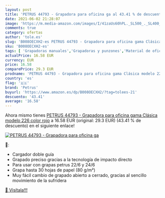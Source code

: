 ```yaml
---
layout: post
title: 'PETRUS 44793 - Grapadora para oficina ga al 43.41 % de descuento'
date: 2021-06-02 21:28:07
image: 'https://m.media-amazon.com/images/I/41zaUs60hPL._SL500_._SL400_.jpg'
comments: true
category: ofertas
author: 'tole.es'
slug: 'B008OECXH2-es PETRUS 44793 - Grapadora para oficina gama Clásica modelo...'
sku: 'B008OECXH2-es'
tags: [ 'Grapadoras manuales','Grapadoras y punzones','Material de oficina','Oficina y papelería','grapadora','petrus', ]
actualPrice: 16.58 EUR
currency: EUR
price: 16.58
comparePrice: 29.3 EUR
prodname: 'PETRUS 44793 - Grapadora para oficina gama Clásica modelo 226 color rojo'
country: 'es'
flag: '🇪🇸'
brand: 'Petrus'
buyurl: 'https://www.amazon.es/dp/B008OECXH2/?tag=tolees-21'
descuento: '43.41'
average: '16.58'
---
```


Ahora mismo tienes [PETRUS 44793 - Grapadora para oficina gama Clásica modelo 226 color rojo](https://www.amazon.es/dp/B008OECXH2/?tag=tolees-21) a 16.58 EUR (original: 29.3 EUR) (43.41 %  de descuento) en el siguiente enlace!

[![PETRUS 44793 - Grapadora para oficina ga](https://m.media-amazon.com/images/I/41zaUs60hPL._SL500_._SL400_.jpg)](https://www.amazon.es/dp/B008OECXH2/?tag=tolees-21)

🔎:

- Cargador doble guía
- Grapado preciso gracias a la tecnología de impacto directo
- Para usar con grapas petrus 22/6 y 24/6
- Grapa hasta 30 hojas de papel (80 g/m²)
- Muy fácil cambio de grapado abierto a cerrado, gracias al sencillo movimiento de la sufridera

[🛒 Visítala!!!](https://www.amazon.es/dp/B008OECXH2/?tag=tolees-21)
